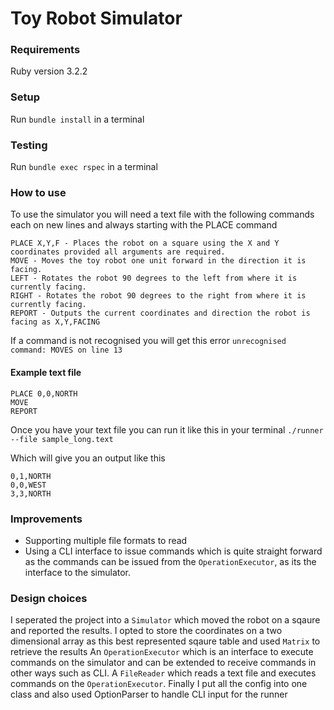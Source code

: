 # Toy Robot Simulator

### Requirements
Ruby version 3.2.2

### Setup
Run `bundle install` in a terminal

### Testing
Run `bundle exec rspec` in a terminal

### How to use
To use the simulator you will need a text file with the following commands each on new lines and always starting with the PLACE command

```
PLACE X,Y,F - Places the robot on a square using the X and Y coordinates provided all arguments are required.
MOVE - Moves the toy robot one unit forward in the direction it is facing.
LEFT - Rotates the robot 90 degrees to the left from where it is currently facing.
RIGHT - Rotates the robot 90 degrees to the right from where it is currently facing.
REPORT - Outputs the current coordinates and direction the robot is facing as X,Y,FACING
```
If a command is not recognised you will get this error `unrecognised command: MOVES on line 13`

#### Example text file

````
PLACE 0,0,NORTH
MOVE
REPORT
````

Once you have your text file you can run it like this in your terminal `./runner --file sample_long.text`

Which will give you an output like this

```
0,1,NORTH
0,0,WEST
3,3,NORTH
```

### Improvements
* Supporting multiple file formats to read
* Using a CLI interface to issue commands which is quite straight forward as the commands can be issued from the `OperationExecutor`,
as its the interface to the simulator.

### Design choices
I seperated the project into a `Simulator` which moved the robot on a sqaure and reported the results. 
I opted to store the coordinates on a two dimensional array as this best represented sqaure table and used `Matrix` to retrieve the results
An `OperationExecutor` which is an interface to execute commands on the simulator and can be extended to receive commands in other ways such as CLI.
A `FileReader` which reads a text file and executes commands on the `OperationExecutor`. 
Finally I put all the config into one class and also used OptionParser to handle CLI input for the runner
